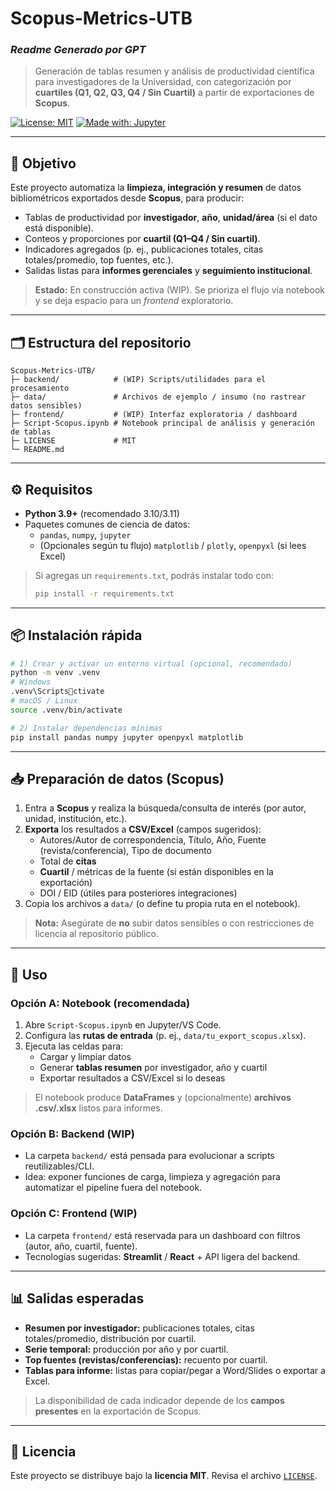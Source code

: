 # Scopus-Metrics-UTB

### _Readme Generado por GPT_

> Generación de tablas resumen y análisis de productividad científica para investigadores de la Universidad, con categorización por **cuartiles (Q1, Q2, Q3, Q4 / Sin Cuartil)** a partir de exportaciones de **Scopus**.

[![License: MIT](https://img.shields.io/badge/License-MIT-green.svg)](#licencia)
[![Made with: Jupyter](https://img.shields.io/badge/Made%20with-Jupyter-orange.svg)](#uso)

---

## 🎯 Objetivo

Este proyecto automatiza la **limpieza, integración y resumen** de datos bibliométricos exportados desde **Scopus**, para producir:

- Tablas de productividad por **investigador**, **año**, **unidad/área** (si el dato está disponible).
- Conteos y proporciones por **cuartil (Q1–Q4 / Sin cuartil)**.
- Indicadores agregados (p. ej., publicaciones totales, citas totales/promedio, top fuentes, etc.).
- Salidas listas para **informes gerenciales** y **seguimiento institucional**.

> **Estado:** En construcción activa (WIP). Se prioriza el flujo vía notebook y se deja espacio para un _frontend_ exploratorio.

---

## 🗂️ Estructura del repositorio

```
Scopus-Metrics-UTB/
├─ backend/            # (WIP) Scripts/utilidades para el procesamiento
├─ data/               # Archivos de ejemplo / insumo (no rastrear datos sensibles)
├─ frontend/           # (WIP) Interfaz exploratoria / dashboard
├─ Script-Scopus.ipynb # Notebook principal de análisis y generación de tablas
├─ LICENSE             # MIT
└─ README.md
```

---

## ⚙️ Requisitos

- **Python 3.9+** (recomendado 3.10/3.11)
- Paquetes comunes de ciencia de datos:
  - `pandas`, `numpy`, `jupyter`
  - (Opcionales según tu flujo) `matplotlib` / `plotly`, `openpyxl` (si lees Excel)

> Si agregas un `requirements.txt`, podrás instalar todo con:
>
> ```bash
> pip install -r requirements.txt
> ```

---

## 📦 Instalación rápida

```bash
# 1) Crear y activar un entorno virtual (opcional, recomendado)
python -m venv .venv
# Windows
.venv\Scriptsctivate
# macOS / Linux
source .venv/bin/activate

# 2) Instalar dependencias mínimas
pip install pandas numpy jupyter openpyxl matplotlib
```

---

## 📥 Preparación de datos (Scopus)

1. Entra a **Scopus** y realiza la búsqueda/consulta de interés (por autor, unidad, institución, etc.).
2. **Exporta** los resultados a **CSV/Excel** (campos sugeridos):
   - Autores/Autor de correspondencia, Título, Año, Fuente (revista/conferencia), Tipo de documento
   - Total de **citas**
   - **Cuartil** / métricas de la fuente (si están disponibles en la exportación)
   - DOI / EID (útiles para posteriores integraciones)
3. Copia los archivos a `data/` (o define tu propia ruta en el notebook).

> **Nota:** Asegúrate de **no** subir datos sensibles o con restricciones de licencia al repositorio público.

---

## 🧪 Uso

### Opción A: Notebook (recomendada)

1. Abre `Script-Scopus.ipynb` en Jupyter/VS Code.
2. Configura las **rutas de entrada** (p. ej., `data/tu_export_scopus.xlsx`).
3. Ejecuta las celdas para:
   - Cargar y limpiar datos
   - Generar **tablas resumen** por investigador, año y cuartil
   - Exportar resultados a CSV/Excel si lo deseas

> El notebook produce **DataFrames** y (opcionalmente) **archivos .csv/.xlsx** listos para informes.

### Opción B: Backend (WIP)

- La carpeta `backend/` está pensada para evolucionar a scripts reutilizables/CLI.
- Idea: exponer funciones de carga, limpieza y agregación para automatizar el pipeline fuera del notebook.

### Opción C: Frontend (WIP)

- La carpeta `frontend/` está reservada para un dashboard con filtros (autor, año, cuartil, fuente).
- Tecnologías sugeridas: **Streamlit** / **React** + API ligera del backend.

---

## 📊 Salidas esperadas

- **Resumen por investigador:** publicaciones totales, citas totales/promedio, distribución por cuartil.
- **Serie temporal:** producción por año y por cuartil.
- **Top fuentes (revistas/conferencias):** recuento por cuartil.
- **Tablas para informe:** listas para copiar/pegar a Word/Slides o exportar a Excel.

> La disponibilidad de cada indicador depende de los **campos presentes** en la exportación de Scopus.

---

## 📜 Licencia

Este proyecto se distribuye bajo la **licencia MIT**. Revisa el archivo [`LICENSE`](./LICENSE).
